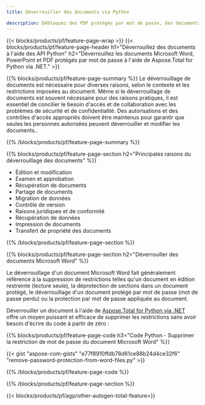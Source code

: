 ```yaml
---
title: Déverrouiller des documents via Python 

description: Débloquez des PDF protégés par mot de passe, des documents Microsoft Word et des fichiers de présentation PowerPoint via votre application Python.
---
```


{{< blocks/products/pf/feature-page-wrap >}}
{{< blocks/products/pf/feature-page-header h1="Déverrouillez des documents à l'aide des API Python" h2="Déverrouillez les documents Microsoft Word, PowerPoint et PDF protégés par mot de passe à l'aide de Aspose.Total for Python via .NET." >}}

{{% blocks/products/pf/feature-page-summary %}}
Le déverrouillage de documents est nécessaire pour diverses raisons, selon le contexte et les restrictions imposées au document. Même si le déverrouillage de documents est souvent nécessaire pour des raisons pratiques, il est essentiel de concilier le besoin d'accès et de collaboration avec les problèmes de sécurité et de confidentialité. Des autorisations et des contrôles d'accès appropriés doivent être maintenus pour garantir que seules les personnes autorisées peuvent déverrouiller et modifier les documents..

{{% /blocks/products/pf/feature-page-summary  %}}

{{% blocks/products/pf/feature-page-section  h2="Principales raisons du déverrouillage des documents" %}}

- Édition et modification 
- Examen et approbation 
- Récupération de documents 
- Partage de documents 
- Migration de données 
- Contrôle de version 
- Raisons juridiques et de conformité 
- Récupération de données 
- Impression de documents 
- Transfert de propriété des documents

{{% /blocks/products/pf/feature-page-section %}}

{{% blocks/products/pf/feature-page-section  h2="Déverrouiller des documents Microsoft Word" %}}

Le déverrouillage d'un document Microsoft Word fait généralement référence à la suppression de restrictions telles qu'un document en édition restreinte (lecture seule), la déprotection de sections dans un document protégé, le déverrouillage d'un document protégé par mot de passe (mot de passe perdu) ou la protection par mot de passe appliquée au document.  <br />

Déverrouiller un document à l'aide de [Aspose.Total for Python via .NET](https://products.aspose.com/total/python-net/) offre un moyen puissant et efficace de supprimer les restrictions sans avoir besoin d'écrire du code à partir de zéro :

{{% blocks/products/pf/feature-page-code h3="Code Python - Supprimer la restriction de mot de passe du document Microsoft Word" %}}

{{< gist "aspose-com-gists" "e77f8910ffdb78d61ce88b24d4ce32f6" "remove-password-protection-from-word-files.py" >}}

{{% /blocks/products/pf/feature-page-code  %}}

{{% /blocks/products/pf/feature-page-section %}}

{{< blocks/products/pf/agp/other-autogen-total-feature>}}